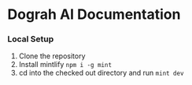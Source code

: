 # Dograh AI Documentation

### Local Setup

1. Clone the repository
1. Install mintlify `npm i -g mint`
1. cd into the checked out directory and run `mint dev`
